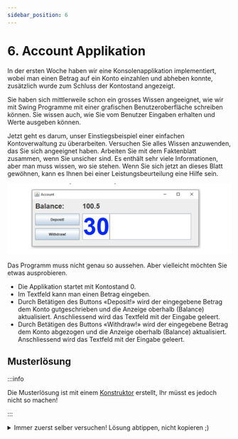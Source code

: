 ```yaml
---
sidebar_position: 6
---
```


# 6. Account Applikation

In der ersten Woche haben wir eine Konsolenapplikation implementiert, wobei man
einen Betrag auf ein Konto einzahlen und abheben konnte, zusätzlich wurde zum
Schluss der Kontostand angezeigt.

Sie haben sich mittlerweile schon ein grosses Wissen angeeignet, wie wir mit
Swing Programme mit einer grafischen Benutzeroberfläche schreiben können. Sie
wissen auch, wie Sie vom Benutzer Eingaben erhalten und Werte ausgeben können.

Jetzt geht es darum, unser Einstiegsbeispiel einer einfachen Kontoverwaltung zu
überarbeiten. Versuchen Sie alles Wissen anzuwenden, das Sie sich angeeignet
haben. Arbeiten Sie mit dem Faktenblatt zusammen, wenn Sie unsicher sind. Es
enthält sehr viele Informationen, aber man muss wissen, wo sie stehen. Wenn Sie
sich jetzt an dieses Blatt gewöhnen, kann es Ihnen bei einer
Leistungsbeurteilung eine Hilfe sein.

![](../img/account-application-swing.png)

Das Programm muss nicht genau so aussehen. Aber vielleicht möchten Sie etwas
ausprobieren.

- Die Applikation startet mit Kontostand 0.
- Im Textfeld kann man einen Betrag eingeben.
- Durch Betätigen des Buttons «Deposit!» wird der eingegebene Betrag dem Konto
  gutgeschrieben und die Anzeige oberhalb (Balance) aktualisiert. Anschliessend
  wird das Textfeld mit der Eingabe geleert.
- Durch Betätigen des Buttons «Withdraw!» wird der eingegebene Betrag dem Konto
  abgezogen und die Anzeige oberhalb (Balance) aktualisiert. Anschliessend wird
  das Textfeld mit der Eingabe geleert.

## Musterlösung

:::info

Die Musterlösung ist mit einem [Konstruktor](../konzepte/Konstruktor) erstellt,
Ihr müsst es jedoch nicht so machen!

:::

<details>
<summary>Immer zuerst selber versuchen! Lösung abtippen, nicht kopieren ;)</summary>

```java title="Starter.java"
public class Starter {
	public static void main(String[] args) {
		AccountGui gui = new AccountGui();
		gui.showDialog();
	}
}
```

```java title="AccountGui.java"
import java.awt.Color;
import java.awt.Font;
import java.awt.event.ActionEvent;
import java.awt.event.ActionListener;

import javax.swing.JButton;
import javax.swing.JFrame;
import javax.swing.JLabel;
import javax.swing.JTextField;

public class AccountGui extends JFrame implements ActionListener {
	Account account;
	JButton deposit = new JButton("Deposit!");;
	JButton withdraw = new JButton("Withdraw!");
	JLabel balanceLabel = new JLabel("Balance:");
	JLabel balanceAmountLabel = new JLabel();
	JTextField amountTextField = new JTextField();

	public AccountGui() {
		// Initialisieren vom Account im Konstruktor
		account = new Account();
	}

	public AccountGui(double startBalance) {
		// Initialisieren vom Account mit einem startguthaben
		account = new Account();
		account.deposit(startBalance);
	}

	public void showDialog() {
		this.setLayout(null);

		amountTextField.setBounds(170, 50, 370, 90);
		amountTextField.setFont(new Font("Arial", Font.BOLD, 80));
		amountTextField.setForeground(Color.blue);

		balanceLabel.setBounds(10, 10, 100, 30);
		balanceLabel.setFont(new Font("Arial", Font.BOLD, 24));

		balanceAmountLabel.setBounds(10, 40, 250, 20);
		balanceAmountLabel.setBounds(170, 10, 390, 30);
		balanceAmountLabel.setFont(new Font("Arial", Font.BOLD, 24));

		deposit.setBounds(10, 50, 150, 40);
		deposit.addActionListener(this);

		withdraw.setBounds(10, 100, 150, 40);
		withdraw.addActionListener(this);

		this.add(amountTextField);
		this.add(balanceLabel);
		this.add(balanceAmountLabel);
		this.add(deposit);
		this.add(withdraw);

		this.setTitle("Account GUI Application");
		this.setDefaultCloseOperation(EXIT_ON_CLOSE);
		this.setSize(580, 200);
		this.setVisible(true);
	}

	@Override
	public void actionPerformed(ActionEvent e) {
		if (e.getSource() == deposit) {
			account.deposit(getAmount());
		} else if (e.getSource() == withdraw) {
			account.withdraw(getAmount());
		}
		refreshBalance();
		clearAmount();
	}

	// Es ist guter Stil, wenn private Methoden unterhalb der public Methoden stehen
	// Am Besten sortiert nach der Verwendung. Dies vereinfacht das Lesen des Codes!

	private double getAmount() {
		return Double.parseDouble(amountTextField.getText());
	}

	private void refreshBalance() {
		double balance = account.getBalance();
		balanceAmountLabel.setText(balance + "");
		// balanceLabel.setText(Double.toString(balance)); // alternative Möglichkeit
	}

	private void clearAmount() {
		amountTextField.setText("");
	}
}
```

```java title="Account.java"
public class Account {
	private double balance;

	public double getBalance() {
		return balance;
	}

	public void deposit(double value) {
		this.balance += value;
	}

	public void withdraw(double value) {
		this.balance -= value;
	}
}
```

</details>

